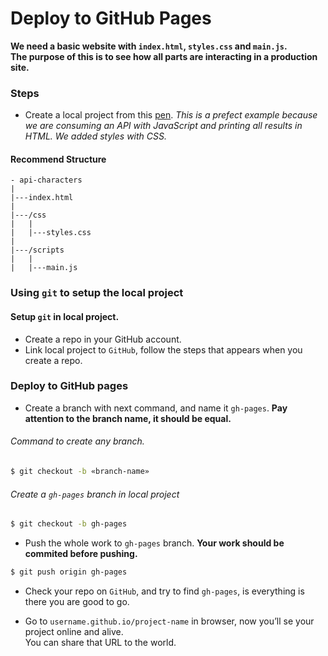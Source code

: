 # Deploy to GitHub Pages

**We need a basic website with `index.html`, `styles.css` and `main.js`.<br />
The purpose of this is to see how all parts are interacting in a production site.**

### Steps

+ Create a local project from this [pen](https://codepen.io/agzeri/pen/aYoVxX).
_This is a prefect example because we are consuming an API with JavaScript and printing all results in HTML. We added styles with CSS._

#### Recommend Structure

```
- api-characters
|
|---index.html
|
|---/css
|   |
|   |---styles.css
|
|---/scripts
|   |
|   |---main.js
```

### Using `git` to setup the local project

#### Setup `git` in local project.

+ Create a repo in your GitHub account.
+ Link local project to `GitHub`, follow the steps that appears when you create a repo.

### Deploy to GitHub pages

+ Create a branch with next command, and name it `gh-pages`. **Pay attention to the branch name, it should be equal.**

###### Command to create any branch.
```sh
$ git checkout -b «branch-name»
```

###### Create a `gh-pages` branch in local project
```sh
$ git checkout -b gh-pages
```

+ Push the whole work to `gh-pages` branch. **Your work should be commited before pushing.**
```sh
$ git push origin gh-pages
```

+ Check your repo on `GitHub`, and try to find `gh-pages`, is everything is there you are good to go.

+ Go to `username.github.io/project-name` in browser, now you’ll se your project online and alive. <br /> You can share that URL to the world.
